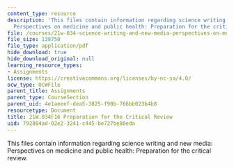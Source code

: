```yaml
---
content_type: resource
description: 'This files contain information regarding science writing and new media:
  Perspectives on medicine and public health: Preparation for the critical review.'
file: /courses/21w-034-science-writing-and-new-media-perspectives-on-medicine-and-public-health-fall-2016/792804ad02e23241c445be727be80eda_MIT21W_034F16_PreCritRev.pdf
file_size: 138750
file_type: application/pdf
hide_download: true
hide_download_original: null
learning_resource_types:
- Assignments
license: https://creativecommons.org/licenses/by-nc-sa/4.0/
ocw_type: OCWFile
parent_title: Assignments
parent_type: CourseSection
parent_uid: 4e1aeeef-dea5-3825-f90b-766bb023b4b8
resourcetype: Document
title: 21W.034F16 Preparation for the Critical Review
uid: 792804ad-02e2-3241-c445-be727be80eda
---
```

This files contain information regarding science writing and new media: Perspectives on medicine and public health: Preparation for the critical review.